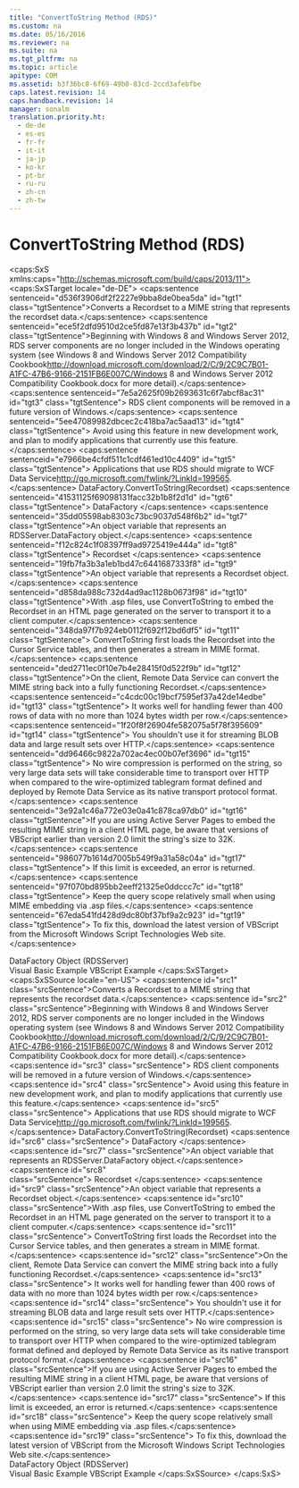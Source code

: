 ```yaml
---
title: "ConvertToString Method (RDS)"
ms.custom: na
ms.date: 05/16/2016
ms.reviewer: na
ms.suite: na
ms.tgt_pltfrm: na
ms.topic: article
apitype: COM
ms.assetid: b3f36bc8-6f69-49b0-83cd-2ccd3afebfbe
caps.latest.revision: 14
caps.handback.revision: 14
manager: sonalm
translation.priority.ht: 
  - de-de
  - es-es
  - fr-fr
  - it-it
  - ja-jp
  - ko-kr
  - pt-br
  - ru-ru
  - zh-cn
  - zh-tw
---
```

# ConvertToString Method (RDS)
<?xml version="1.0" encoding="utf-8"?>
<caps:SxS xmlns:caps="http://schemas.microsoft.com/build/caps/2013/11">
  <caps:SxSTarget locale="de-DE">
    <developerReferenceWithSyntaxDocument xsi:schemaLocation="http://ddue.schemas.microsoft.com/authoring/2003/5 http://dduestorage.blob.core.windows.net/ddueschema/developer.xsd" xmlns="http://ddue.schemas.microsoft.com/authoring/2003/5" xmlns:xlink="http://www.w3.org/1999/xlink" xmlns:xsi="http://www.w3.org/2001/XMLSchema-instance">
      <introduction>
        <para>
          <caps:sentence sentenceid="d536f3906df2f2227e9bba8de0bea5da" id="tgt1" class="tgtSentence">Converts a <legacyLink xlink:href="ede1415f-c3df-4cc5-a05b-2576b2b84b60">Recordset</legacyLink> to a MIME string that represents the recordset data.</caps:sentence>
        </para>
        <alert class="important">
          <para>
            <caps:sentence sentenceid="ece5f2dfd9510d2ce5fd87e13f3b437b" id="tgt2" class="tgtSentence">Beginning with Windows 8 and Windows Server 2012, RDS server components are no longer included in the Windows operating system (see Windows 8 and <externalLink><linkText>Windows Server 2012 Compatibility Cookbook</linkText><linkUri>http://download.microsoft.com/download/2/C/9/2C9C7B01-A1FC-47B6-9166-2151FB6E007C/Windows 8 and Windows Server 2012 Compatibility Cookbook.docx</linkUri></externalLink> for more detail).</caps:sentence>
            <caps:sentence sentenceid="7e5a2625f09b2693631c6f7abcf8ac31" id="tgt3" class="tgtSentence"> RDS client components will be removed in a future version of Windows.</caps:sentence>
            <caps:sentence sentenceid="5ee47089982dbcec2c418ba7ac5aad13" id="tgt4" class="tgtSentence"> Avoid using this feature in new development work, and plan to modify applications that currently use this feature.</caps:sentence>
            <caps:sentence sentenceid="e7966be4cfdf511c1cdf461ed10c4409" id="tgt5" class="tgtSentence"> Applications that use RDS should migrate to <externalLink><linkText>WCF Data Service</linkText><linkUri>http://go.microsoft.com/fwlink/?LinkId=199565</linkUri></externalLink>.</caps:sentence>
          </para>
        </alert>
      </introduction>
      <syntaxSection>
        <legacySyntax>
          <parameterReference>DataFactory</parameterReference>.<legacyBold>ConvertToString</legacyBold>(<parameterReference>Recordset</parameterReference>)</legacySyntax>
      </syntaxSection>
      <parameters>
        <content>
          <definitionTable>
            <definedTerm>
              <caps:sentence sentenceid="41531125f69098131facc32b1b8f2d1d" id="tgt6" class="tgtSentence"> <legacyItalic>DataFactory</legacyItalic> </caps:sentence>
            </definedTerm>
            <definition>
              <para>
                <caps:sentence sentenceid="35dd05598ab8303c73bc9037d548f6b2" id="tgt7" class="tgtSentence">An object variable that represents an <legacyLink xlink:href="e75240c2-b749-471e-b6ea-98cae232efbe">RDSServer.DataFactory</legacyLink> object.</caps:sentence>
              </para>
            </definition>
            <definedTerm>
              <caps:sentence sentenceid="f12c824c1f08397ff9ad9725419e444a" id="tgt8" class="tgtSentence"> <legacyItalic>Recordset</legacyItalic> </caps:sentence>
            </definedTerm>
            <definition>
              <para>
                <caps:sentence sentenceid="19fb7fa3b3a1eb1bd47c6441687333f8" id="tgt9" class="tgtSentence">An object variable that represents a <legacyBold>Recordset</legacyBold> object.</caps:sentence>
              </para>
            </definition>
          </definitionTable>
        </content>
      </parameters>
      <languageReferenceRemarks>
        <content>
          <para>
            <caps:sentence sentenceid="d858da988c732d4ad9ac1128b0673f98" id="tgt10" class="tgtSentence">With .asp files, use <legacyBold>ConvertToString</legacyBold> to embed the <legacyBold>Recordset</legacyBold> in an HTML page generated on the server to transport it to a client computer.</caps:sentence>
          </para>
          <para>
            <caps:sentence sentenceid="348da97f7b924eb0112f692f12bd6df5" id="tgt11" class="tgtSentence">
              <legacyBold>ConvertToString</legacyBold> first loads the <legacyBold>Recordset</legacyBold> into the Cursor Service tables, and then generates a stream in MIME format.</caps:sentence>
          </para>
          <para>
            <caps:sentence sentenceid="ded2711ec0f10e7b4e28415f0d522f9b" id="tgt12" class="tgtSentence">On the client, Remote Data Service can convert the MIME string back into a fully functioning <legacyBold>Recordset</legacyBold>.</caps:sentence>
            <caps:sentence sentenceid="c4cdc00c19bcf7595ef37a42de14edbe" id="tgt13" class="tgtSentence"> It works well for handling fewer than 400 rows of data with no more than 1024 bytes width per row.</caps:sentence>
            <caps:sentence sentenceid="1f20f8f26904fe582075a5f78f395609" id="tgt14" class="tgtSentence"> You shouldn't use it for streaming BLOB data and large result sets over HTTP.</caps:sentence>
            <caps:sentence sentenceid="dd96466c9822a702ac4ec00b07ef3696" id="tgt15" class="tgtSentence"> No wire compression is performed on the string, so very large data sets will take considerable time to transport over HTTP when compared to the wire-optimized tablegram format defined and deployed by Remote Data Service as its native transport protocol format.</caps:sentence>
          </para>
          <alert class="note">
            <para>
              <caps:sentence sentenceid="3e92a1c46a772e03e0a41c878ca97db0" id="tgt16" class="tgtSentence">If you are using Active Server Pages to embed the resulting MIME string in a client HTML page, be aware that versions of VBScript earlier than version 2.0 limit the string's size to 32K.</caps:sentence>
              <caps:sentence sentenceid="986077b1614d7005b549f9a31a58c04a" id="tgt17" class="tgtSentence"> If this limit is exceeded, an error is returned.</caps:sentence>
              <caps:sentence sentenceid="97f070bd895bb2eeff21325e0ddccc7c" id="tgt18" class="tgtSentence"> Keep the query scope relatively small when using MIME embedding via .asp files.</caps:sentence>
              <caps:sentence sentenceid="67eda541fd428d9dc80bf37bf9a2c923" id="tgt19" class="tgtSentence"> To fix this, download the latest version of VBScript from the Microsoft Windows Script Technologies Web site.</caps:sentence>
            </para>
          </alert>
        </content>
      </languageReferenceRemarks>
      <section>
        <title>
          <caps:sentence sentenceid="2f342d3be839cc5b67ae0de7d404b8e6" id="tgt20" class="tgtSentence">Applies To</caps:sentence>
        </title>
        <content>
          <para>
            <link xlink:href="e75240c2-b749-471e-b6ea-98cae232efbe">DataFactory Object (RDSServer)</link>
          </para>
        </content>
      </section>
      <relatedTopics>
        <link xlink:href="31731e4f-3c0c-451e-8cbc-c9df28fabf6c">Visual Basic Example</link>
        <link xlink:href="edd0a01c-1a1b-4b91-9966-2529e244abae">VBScript Example</link>
      </relatedTopics>
    </developerReferenceWithSyntaxDocument>
  </caps:SxSTarget>
  <caps:SxSSource locale="en-US">
    <developerReferenceWithSyntaxDocument xsi:schemaLocation="http://ddue.schemas.microsoft.com/authoring/2003/5 http://dduestorage.blob.core.windows.net/ddueschema/developer.xsd" xmlns="http://ddue.schemas.microsoft.com/authoring/2003/5" xmlns:xlink="http://www.w3.org/1999/xlink" xmlns:xsi="http://www.w3.org/2001/XMLSchema-instance">
      <introduction>
        <para>
          <caps:sentence id="src1" class="srcSentence">Converts a <legacyLink xlink:href="ede1415f-c3df-4cc5-a05b-2576b2b84b60">Recordset</legacyLink> to a MIME string that represents the recordset data.</caps:sentence>
        </para>
        <alert class="important">
          <para>
            <caps:sentence id="src2" class="srcSentence">Beginning with Windows 8 and Windows Server 2012, RDS server components are no longer included in the Windows operating system (see Windows 8 and <externalLink><linkText>Windows Server 2012 Compatibility Cookbook</linkText><linkUri>http://download.microsoft.com/download/2/C/9/2C9C7B01-A1FC-47B6-9166-2151FB6E007C/Windows 8 and Windows Server 2012 Compatibility Cookbook.docx</linkUri></externalLink> for more detail).</caps:sentence>
            <caps:sentence id="src3" class="srcSentence"> RDS client components will be removed in a future version of Windows.</caps:sentence>
            <caps:sentence id="src4" class="srcSentence"> Avoid using this feature in new development work, and plan to modify applications that currently use this feature.</caps:sentence>
            <caps:sentence id="src5" class="srcSentence"> Applications that use RDS should migrate to <externalLink><linkText>WCF Data Service</linkText><linkUri>http://go.microsoft.com/fwlink/?LinkId=199565</linkUri></externalLink>.</caps:sentence>
          </para>
        </alert>
      </introduction>
      <syntaxSection>
        <legacySyntax>
          <parameterReference>DataFactory</parameterReference>.<legacyBold>ConvertToString</legacyBold>(<parameterReference>Recordset</parameterReference>)</legacySyntax>
      </syntaxSection>
      <parameters>
        <content>
          <definitionTable>
            <definedTerm>
              <caps:sentence id="src6" class="srcSentence"> <legacyItalic>DataFactory</legacyItalic> </caps:sentence>
            </definedTerm>
            <definition>
              <para>
                <caps:sentence id="src7" class="srcSentence">An object variable that represents an <legacyLink xlink:href="e75240c2-b749-471e-b6ea-98cae232efbe">RDSServer.DataFactory</legacyLink> object.</caps:sentence>
              </para>
            </definition>
            <definedTerm>
              <caps:sentence id="src8" class="srcSentence"> <legacyItalic>Recordset</legacyItalic> </caps:sentence>
            </definedTerm>
            <definition>
              <para>
                <caps:sentence id="src9" class="srcSentence">An object variable that represents a <legacyBold>Recordset</legacyBold> object.</caps:sentence>
              </para>
            </definition>
          </definitionTable>
        </content>
      </parameters>
      <languageReferenceRemarks>
        <content>
          <para>
            <caps:sentence id="src10" class="srcSentence">With .asp files, use <legacyBold>ConvertToString</legacyBold> to embed the <legacyBold>Recordset</legacyBold> in an HTML page generated on the server to transport it to a client computer.</caps:sentence>
          </para>
          <para>
            <caps:sentence id="src11" class="srcSentence">
              <legacyBold>ConvertToString</legacyBold> first loads the <legacyBold>Recordset</legacyBold> into the Cursor Service tables, and then generates a stream in MIME format.</caps:sentence>
          </para>
          <para>
            <caps:sentence id="src12" class="srcSentence">On the client, Remote Data Service can convert the MIME string back into a fully functioning <legacyBold>Recordset</legacyBold>.</caps:sentence>
            <caps:sentence id="src13" class="srcSentence"> It works well for handling fewer than 400 rows of data with no more than 1024 bytes width per row.</caps:sentence>
            <caps:sentence id="src14" class="srcSentence"> You shouldn't use it for streaming BLOB data and large result sets over HTTP.</caps:sentence>
            <caps:sentence id="src15" class="srcSentence"> No wire compression is performed on the string, so very large data sets will take considerable time to transport over HTTP when compared to the wire-optimized tablegram format defined and deployed by Remote Data Service as its native transport protocol format.</caps:sentence>
          </para>
          <alert class="note">
            <para>
              <caps:sentence id="src16" class="srcSentence">If you are using Active Server Pages to embed the resulting MIME string in a client HTML page, be aware that versions of VBScript earlier than version 2.0 limit the string's size to 32K.</caps:sentence>
              <caps:sentence id="src17" class="srcSentence"> If this limit is exceeded, an error is returned.</caps:sentence>
              <caps:sentence id="src18" class="srcSentence"> Keep the query scope relatively small when using MIME embedding via .asp files.</caps:sentence>
              <caps:sentence id="src19" class="srcSentence"> To fix this, download the latest version of VBScript from the Microsoft Windows Script Technologies Web site.</caps:sentence>
            </para>
          </alert>
        </content>
      </languageReferenceRemarks>
      <section>
        <title>
          <caps:sentence id="src20" class="srcSentence">Applies To</caps:sentence>
        </title>
        <content>
          <para>
            <link xlink:href="e75240c2-b749-471e-b6ea-98cae232efbe">DataFactory Object (RDSServer)</link>
          </para>
        </content>
      </section>
      <relatedTopics>
        <link xlink:href="31731e4f-3c0c-451e-8cbc-c9df28fabf6c">Visual Basic Example</link>
        <link xlink:href="edd0a01c-1a1b-4b91-9966-2529e244abae">VBScript Example</link>
      </relatedTopics>
    </developerReferenceWithSyntaxDocument>
  </caps:SxSSource>
</caps:SxS>